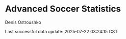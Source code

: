 # Advanced Soccer Statistics
Denis Ostroushko

<!-- gfm -->

Last successful data update: 2025-07-22 03:24:15 CST
